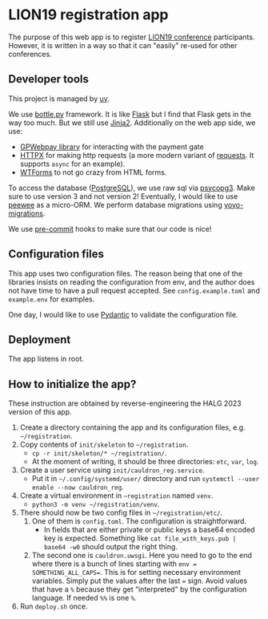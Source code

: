 # LION19 registration app

The purpose of this web app is to register [LION19 conference](https://lion19.org) participants.
However, it is written in a way so that it can "easily" re-used for other conferences.

## Developer tools

This project is managed by [uv](https://docs.astral.sh/uv).

We use [bottle.py](https://bottlepy.org/) framework.
It is like [Flask](https://flask.palletsprojects.com/en/stable/) but I find that Flask gets in the way too much.
But we still use [Jinja2](https://jinja.palletsprojects.com/en/stable/).
Additionally on the web app side, we use:
* [GPWebpay library](https://github.com/filias/gpwebpay) for interacting with the payment gate
* [HTTPX](https://www.python-httpx.org/) for making http requests (a more modern variant of [requests](https://docs.python-requests.org/en/latest/index.html). It supports `async` for an example).
* [WTForms](https://wtforms.readthedocs.io/) to not go crazy from HTML forms.

To access the database ([PostgreSQL](https://www.postgresql.org/)), we use raw sql via [psycopg3](https://www.psycopg.org/psycopg3/docs/index.html).
Make sure to use version 3 and not version 2!
Eventually, I would like to use [peewee](https://docs.peewee-orm.com/en/latest/) as a micro-ORM.
We perform database migrations using [yoyo-migrations](https://pypi.org/project/yoyo-migrations/).

We use [pre-commit](https://pre-commit.com/) hooks to make sure that our code is nice!

## Configuration files

This app uses two configuration files.
The reason being that one of the libraries insists on reading the configuration from env, and the author does not have time to have a pull request accepted.
See `config.example.toml` and `example.env` for examples.

One day, I would like to use [Pydantic](https://docs.pydantic.dev/) to validate the configuration file.

## Deployment

The app listens in root.

## How to initialize the app?

These instruction are obtained by reverse-engineering the HALG 2023 version of this app.

1. Create a directory containing the app and its configuration files, e.g. `~/registration`.
1. Copy contents of `init/skeleton` to `~/registration`.
    * `cp -r init/skeleton/* ~/registration/`.
    * At the moment of writing, it should be three directories: `etc`, `var`, `log`.
1. Create a user service using `init/cauldron_reg.service`.
    * Put it in `~/.config/systemd/user/` directory and run `systemctl --user enable --now cauldron_reg`.
1. Create a virtual environment in `~registration` named `venv`.
    * `python3 -m venv ~/registration/venv`.
1. There should now be two config files in `~/registration/etc/`.
    1. One of them is `config.toml`. The configuration is straightforward.
        * In fields that are either private or public keys a base64 encoded key is expected.
        Something like `cat file_with_keys.pub | base64 -w0` should output the right thing.
    3. The second one is `cauldron.uwsgi`.
    Here you need to go to the end where there is a bunch of lines starting with `env = SOMETHING_ALL_CAPS=`.
    This is for setting necessary environment variables.
    Simply put the values after the last `=` sign.
    Avoid values that have a `%` because they get "interpreted" by the configuration language.
    If needed `%%` is one `%`.
1. Run `deploy.sh` once.
